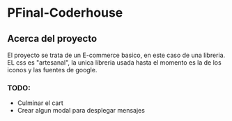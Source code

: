 # PFinal-Coderhouse
## Acerca del proyecto

El proyecto se trata de un E-commerce basico, en este caso de una libreria.
EL css es "artesanal", la unica libreria usada hasta el momento es la de los
iconos y las fuentes de google.

### TODO: 
- Culminar el cart
- Crear algun modal para desplegar mensajes
